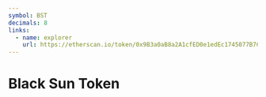 ```yaml
---
symbol: BST
decimals: 8
links:
  - name: explorer
    url: https://etherscan.io/token/0x9B3a0aB8a2A1cfED0e1edEc1745077B7C3838AE4
---
```


# Black Sun Token
